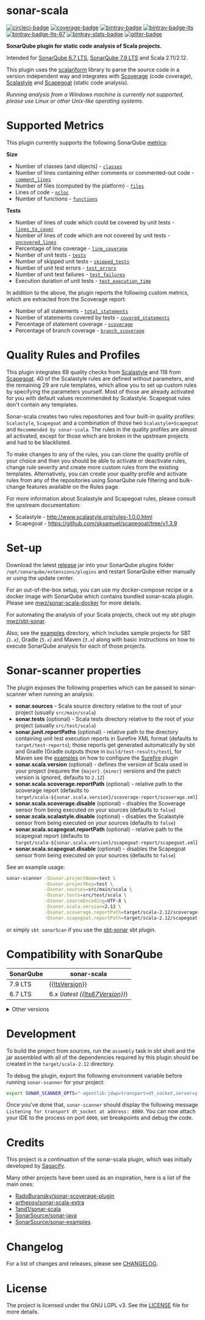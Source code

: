 # sonar-scala

[![circleci-badge]][circleci] [![coverage-badge]][coverage]
[![bintray-badge]][bintray] [![bintray-badge-lts]][bintray-lts]
[![bintray-badge-lts-67]][bintray-lts-67]
[![bintray-stats-badge]][bintray-stats] [![gitter-badge]][gitter]

[bintray]: https://bintray.com/mwz/maven/sonar-scala/{{version}}/link
[bintray-badge]: https://img.shields.io/badge/Download-{{version}}-blue.svg
[bintray-badge-lts]:
  https://img.shields.io/badge/Download-{{ltsVersion}}_(7.9_LTS)-blue.svg
[bintray-badge-lts-67]:
  https://img.shields.io/badge/Download-{{lts67Version}}_(6.7_LTS)-blue.svg
[bintray-lts]: https://bintray.com/mwz/maven/sonar-scala/{{ltsVersion}}/link
[bintray-lts-67]:
  https://bintray.com/mwz/maven/sonar-scala/{{lts67Version}}/link
[bintray-stats]: https://bintray.com/mwz/maven/sonar-scala#statistics
[bintray-stats-badge]:
  https://img.shields.io/badge/dynamic/json.svg?uri=https://bintray.com/statistics/packageStatistics?pkgPath=/mwz/maven/sonar-scala&query=$.totalDownloads&label=Downloads+(last+30+days)&colorB=green
[circleci]: https://circleci.com/gh/mwz/sonar-scala
[circleci-badge]:
  https://img.shields.io/circleci/project/github/mwz/sonar-scala/master.svg?label=Build
[coverage]:
  https://sonar.sonar-scala.com/component_measures?id=sonar-scala&metric=coverage
[coverage-badge]:
  https://sonar.sonar-scala.com/api/badges/measure?key=sonar-scala&metric=coverage
[gitter]: https://gitter.im/sonar-scala/sonar-scala
[gitter-badge]:
  https://img.shields.io/gitter/room/sonar-scala/sonar-scala.svg?colorB=46BC99&label=Chat

**SonarQube plugin for static code analysis of Scala projects.**

Intended for [SonarQube 6.7 LTS](https://www.sonarqube.org/sonarqube-6-7-lts),
[SonarQube 7.9 LTS](https://www.sonarqube.org/sonarqube-7-9-lts) and Scala
2.11/2.12.

This plugin uses the [scalariform](https://github.com/scala-ide/scalariform)
library to parse the source code in a version independent way and integrates
with [Scoverage](http://scoverage.org) (code coverage),
[Scalastyle](http://www.scalastyle.org) and
[Scapegoat](https://github.com/sksamuel/scapegoat) (static code analysis).

_Running analysis from a Windows machine is currently not supported, please use
Linux or other Unix-like operating systems._

# Supported Metrics

This plugin currently supports the following SonarQube
[metrics](https://docs.sonarqube.org/display/SONAR/Metric+Definitions):

**Size**

- Number of classes (and objects) -
  [`classes`](https://docs.sonarqube.org/display/SONAR/Metric+Definitions#MetricDefinitions-Size)
- Number of lines containing either comments or commented-out code -
  [`comment_lines`](https://docs.sonarqube.org/display/SONAR/Metric+Definitions#MetricDefinitions-Size)
- Number of files (computed by the platform) -
  [`files`](https://docs.sonarqube.org/display/SONAR/Metric+Definitions#MetricDefinitions-Size)
- Lines of code -
  [`ncloc`](https://docs.sonarqube.org/display/SONAR/Metric+Definitions#MetricDefinitions-Size)
- Number of functions -
  [`functions`](https://docs.sonarqube.org/display/SONAR/Metric+Definitions#MetricDefinitions-Size)

**Tests**

- Number of lines of code which could be covered by unit tests -
  [`lines_to_cover`](https://docs.sonarqube.org/display/SONAR/Metric+Definitions#MetricDefinitions-Tests)
- Number of lines of code which are not covered by unit tests -
  [`uncovered_lines`](https://docs.sonarqube.org/display/SONAR/Metric+Definitions#MetricDefinitions-Tests)
- Percentage of line coverage -
  [`line_coverage`](https://docs.sonarqube.org/display/SONAR/Metric+Definitions#MetricDefinitions-Tests)
- Number of unit tests -
  [`tests`](https://docs.sonarqube.org/display/SONAR/Metric+Definitions#MetricDefinitions-Tests)
- Number of skipped unit tests -
  [`skipped_tests`](https://docs.sonarqube.org/display/SONAR/Metric+Definitions#MetricDefinitions-Tests)
- Number of unit test errors -
  [`test_errors`](https://docs.sonarqube.org/display/SONAR/Metric+Definitions#MetricDefinitions-Tests)
- Number of unit test failures -
  [`test_failures`](https://docs.sonarqube.org/display/SONAR/Metric+Definitions#MetricDefinitions-Tests)
- Execution duration of unit tests -
  [`test_execution_time`](https://docs.sonarqube.org/display/SONAR/Metric+Definitions#MetricDefinitions-Tests)

In addition to the above, the plugin reports the following custom metrics, which
are extracted from the Scoverage report:

- Number of all statements -
  [`total_statements`](https://github.com/mwz/sonar-scala/blob/3973e6a8b3857c06de7b6d996702eeb3e543e5e0/src/main/scala/com/mwz/sonar/scala/scoverage/ScoverageMetrics.scala#L64)
- Number of statements covered by tests -
  [`covered_statements`](https://github.com/mwz/sonar-scala/blob/3973e6a8b3857c06de7b6d996702eeb3e543e5e0/src/main/scala/com/mwz/sonar/scala/scoverage/ScoverageMetrics.scala#L74)
- Percentage of statement coverage -
  [`scoverage`](https://github.com/mwz/sonar-scala/blob/3973e6a8b3857c06de7b6d996702eeb3e543e5e0/src/main/scala/com/mwz/sonar/scala/scoverage/ScoverageMetrics.scala#L84)
- Percentage of branch coverage -
  [`branch_scoverage`](https://github.com/mwz/sonar-scala/blob/3973e6a8b3857c06de7b6d996702eeb3e543e5e0/src/main/scala/com/mwz/sonar/scala/scoverage/ScoverageMetrics.scala#L96)

# Quality Rules and Profiles

This plugin integrates 69 quality checks from
[Scalastyle](http://www.scalastyle.org/rules-1.0.0.html) and 118 from
[Scapegoat](https://github.com/sksamuel/scapegoat/tree/v1.3.9). 40 of the
Scalastyle rules are defined without parameters, and the remaining 29 are rule
templates, which allow you to set up custom rules by specifying the parameters
yourself. Most of those are already activated for you with default values
recommended by Scalastyle. Scapegoat rules don't contain any templates.

Sonar-scala creates two rules repositories and four built-in quality profiles:
`Scalastyle`, `Scapegoat` and a combination of those two `Scalastyle+Scapegoat`
and `Recommended by sonar-scala`. The rules in the quality profiles are almost
all activated, except for those which are broken in the upstream projects and
had to be blacklisted.

To make changes to any of the rules, you can clone the quality profile of your
choice and then you should be able to activate or deactivate rules, change rule
severity and create more custom rules from the existing templates.
Alternatively, you can create your quality profile and activate rules from any
of the repositories using SonarQube rule filtering and bulk-change features
available on the Rules page.

For more information about Scalastyle and Scapegoat rules, please consult the
upstream documentation:

- Scalastyle - http://www.scalastyle.org/rules-1.0.0.html
- Scapegoat - https://github.com/sksamuel/scapegoat/tree/v1.3.9

# Set-up

Download the latest [release](https://github.com/mwz/sonar-scala/releases) jar
into your SonarQube plugins folder `/opt/sonarqube/extensions/plugins` and
restart SonarQube either manually or using the update center.

For an out-of-the-box setup, you can use my docker-compose recipe or a docker
image with SonarQube which contains bundled sonar-scala plugin. Please see
[mwz/sonar-scala-docker](https://github.com/mwz/sonar-scala-docker) for more
details.

For automating the analysis of your Scala projects, check out my sbt plugin
[mwz/sbt-sonar](https://github.com/mwz/sbt-sonar).

Also, see the
[examples](https://github.com/mwz/sonar-scala/tree/master/examples) directory,
which includes sample projects for SBT _(`1.x`)_, Gradle _(`5.x`)_ and Maven
_(`3.x`)_ along with basic instructions on how to execute SonarQube analysis for
each of those projects.

# Sonar-scanner properties

The plugin exposes the following properties which can be passed to sonar-scanner
when running an analysis:

- **sonar.sources** - Scala source directory relative to the root of your
  project (usually `src/main/scala`)
- **sonar.tests** (optional) - Scala tests directory relative to the root of
  your project (usually `src/test/scala`)
- **sonar.junit.reportPaths** (optional) - relative path to the directory
  containing unit test execution reports in Surefire XML format (defaults to
  `target/test-reports`); those reports get generated automatically by sbt and
  Gradle (Gradle outputs those in `build/test-results/test`), for Maven see the
  [examples](examples/mvn) on how to configure the
  [Surefire](https://maven.apache.org/surefire/maven-surefire-plugin/test-mojo.html)
  plugin
- **sonar.scala.version** (optional) - defines the version of Scala used in your
  project (requires the `{major}.{minor}` versions and the patch version is
  ignored, defaults to `2.12`)
- **sonar.scala.scoverage.reportPath** (optional) - relative path to the
  scoverage report (defaults to
  `target/scala-${sonar.scala.version}/scoverage-report/scoverage.xml`)
- **sonar.scala.scoverage.disable** (optional) - disables the Scoverage sensor
  from being executed on your sources (defaults to `false`)
- **sonar.scala.scalastyle.disable** (optional) - disables the Scalastyle sensor
  from being executed on your sources (defaults to `false`)
- **sonar.scala.scapegoat.reportPath** (optional) - relative path to the
  scapegoat report (defaults to
  `target/scala-${sonar.scala.version}/scapegoat-report/scapegoat.xml`)
- **sonar.scala.scapegoat.disable** (optional) - disables the Scapegoat sensor
  from being executed on your sources (defaults to `false`)

See an example usage:

```bash
sonar-scanner -Dsonar.projectName=test \
              -Dsonar.projectKey=test \
              -Dsonar.sources=src/main/scala \
              -Dsonar.tests=src/test/scala \
              -Dsonar.sourceEncoding=UTF-8 \
              -Dsonar.scala.version=2.12 \
              -Dsonar.scoverage.reportPath=target/scala-2.12/scoverage-report/scoverage.xml \
              -Dsonar.scapegoat.reportPath=target/scala-2.12/scapegoat-report/scapegoat.xml
```

or simply `sbt sonarScan` if you use the
[sbt-sonar](https://github.com/mwz/sbt-sonar) sbt plugin.

# Compatibility with SonarQube

| SonarQube | sonar-scala                                                                                          |
| --------- | ---------------------------------------------------------------------------------------------------- |
| 7.9 LTS   | [{{ltsVersion}}](https://github.com/mwz/sonar-scala/releases/tag/v7.7.0)                             |
| 6.7 LTS   | 6.x (_latest [{{lts67Version}}](https://github.com/mwz/sonar-scala/releases/tag/v{{lts67Version}})_) |

<details>
  <summary>Other versions</summary>
  <table>
    <tr>
      <td><b>SonarQube</b></td>
      <td><b>sonar-scala</b></td>
    </tr>
    <tr>
      <td>7.8</td>
      <td><a href="https://github.com/mwz/sonar-scala/releases/tag/v7.6.0">7.6.0</a></td>
    </tr>
    <tr>
      <td>7.7</td>
      <td><a href="https://github.com/mwz/sonar-scala/releases/tag/v7.5.0">7.5.0</a></td>
    </tr>
    <tr>
      <td>7.6</td>
      <td><a href="https://github.com/mwz/sonar-scala/releases/tag/v7.4.0">7.4.0</a></td>
    </tr>
    <tr>
      <td>7.4</td>
      <td><a href="https://github.com/mwz/sonar-scala/releases/tag/v7.3.1">7.3.1</a></td>
    </tr>
    <tr>
      <td>7.3</td>
      <td><a href="https://github.com/mwz/sonar-scala/releases/tag/v7.0.0">7.0</a></td>
    </tr>
  </table> 
</details>

# Development

To build the project from sources, run the `assembly` task in sbt shell and the
jar assembled with all of the dependencies required by this plugin should be
created in the `target/scala-2.12` directory.

To debug the plugin, export the following environment variable before running
`sonar-scanner` for your project:

```bash
export SONAR_SCANNER_OPTS="-agentlib:jdwp=transport=dt_socket,server=y,suspend=y,address=8000"
```

Once you've done that, `sonar-scanner` should display the following message
`Listening for transport dt_socket at address: 8000`. You can now attach your
IDE to the process on port `8000`, set breakpoints and debug the code.

# Credits

This project is a continuation of the sonar-scala plugin, which was initially
developed by [Sagacify](https://github.com/Sagacify/sonar-scala).

Many other projects have been used as an inspiration, here is a list of the main
ones:

- [RadoBuransky/sonar-scoverage-plugin](https://github.com/RadoBuransky/sonar-scoverage-plugin)
- [arthepsy/sonar-scala-extra](https://github.com/arthepsy/sonar-scala-extra)
- [1and1/sonar-scala](https://github.com/1and1/sonar-scala)
- [SonarSource/sonar-java](https://github.com/SonarSource/sonar-java)
- [SonarSource/sonar-examples](https://github.com/SonarSource/sonar-examples)

# Changelog

For a list of changes and releases, please see [CHANGELOG](CHANGELOG.md).

# License

The project is licensed under the GNU LGPL v3. See the [LICENSE](LICENSE) file
for more details.
